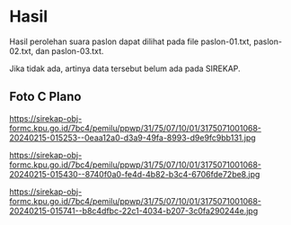 # Hasil

Hasil perolehan suara paslon dapat dilihat pada file paslon-01.txt, paslon-02.txt, dan paslon-03.txt.

Jika tidak ada, artinya data tersebut belum ada pada SIREKAP.

## Foto C Plano

https://sirekap-obj-formc.kpu.go.id/7bc4/pemilu/ppwp/31/75/07/10/01/3175071001068-20240215-015253--0eaa12a0-d3a9-49fa-8993-d9e9fc9bb131.jpg

https://sirekap-obj-formc.kpu.go.id/7bc4/pemilu/ppwp/31/75/07/10/01/3175071001068-20240215-015430--8740f0a0-fe4d-4b82-b3c4-6706fde72be8.jpg

https://sirekap-obj-formc.kpu.go.id/7bc4/pemilu/ppwp/31/75/07/10/01/3175071001068-20240215-015741--b8c4dfbc-22c1-4034-b207-3c0fa290244e.jpg
